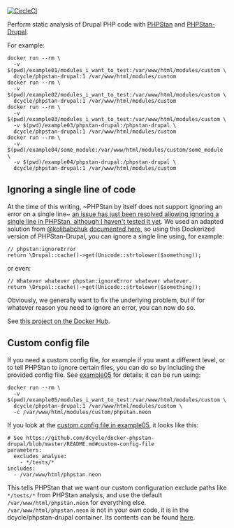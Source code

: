 [![CircleCI](https://circleci.com/gh/dcycle/docker-phpstan-drupal.svg?style=svg)](https://circleci.com/gh/dcycle/docker-phpstan-drupal)

Perform static analysis of Drupal PHP code with [PHPStan](https://github.com/phpstan/phpstan) and [PHPStan-Drupal](https://github.com/mglaman/phpstan-drupal).

For example:

    docker run --rm \
      -v $(pwd)/example01/modules_i_want_to_test:/var/www/html/modules/custom \
      dcycle/phpstan-drupal:1 /var/www/html/modules/custom
    docker run --rm \
      -v $(pwd)/example02/modules_i_want_to_test:/var/www/html/modules/custom \
      dcycle/phpstan-drupal:1 /var/www/html/modules/custom
    docker run --rm \
      -v $(pwd)/example03/modules_i_want_to_test:/var/www/html/modules/custom \
      -v $(pwd)/example03/phpstan-drupal:/phpstan-drupal \
      dcycle/phpstan-drupal:1 /var/www/html/modules/custom
    docker run --rm \
      -v $(pwd)/example04/some_module:/var/www/html/modules/custom/some_module \
      -v $(pwd)/example04/phpstan-drupal:/phpstan-drupal \
      dcycle/phpstan-drupal:1 /var/www/html/modules/custom

Ignoring a single line of code
-----

At the time of this writing, ~PHPStan by itself does not support ignoring an error on a single line~ [an issue has just been resolved allowing ignoring a single line in PHPStan, although I haven't tested it yet](https://github.com/phpstan/phpstan/issues/786#issuecomment-631737769). We used an adapted solution from [@kolibabchuk](https://github.com/kolibabchuk) [documented here](https://github.com/phpstan/phpstan/issues/786#issuecomment-532865549), so using this Dockerized version of PHPStan-Drupal, you can ignore a single line using, for example:

    // phpstan:ignoreError
    return \Drupal::cache()->get(Unicode::strtolower($something));

or even:

    // Whatever whatever phpstan:ignoreError whatever whatever.
    return \Drupal::cache()->get(Unicode::strtolower($something));

Obviously, we generally want to fix the underlying problem, but if for whatever reason you need to ignore an error, you can now do so.

See [this project on the Docker Hub](https://hub.docker.com/r/dcycle/phpstan-drupal/).

Custom config file
-----

If you need a custom config file, for example if you want a different level, or to tell PHPStan to ignore certain files, you can do so by including the provided config file. See [example05](https://github.com/dcycle/docker-phpstan-drupal/tree/master/example05) for details; it can be run using:

    docker run --rm \
      -v $(pwd)/example05/modules_i_want_to_test:/var/www/html/modules/custom \
      dcycle/phpstan-drupal:1 /var/www/html/modules/custom \
      -c /var/www/html/modules/custom/phpstan.neon

If you look at the [custom config file in example05](https://github.com/dcycle/docker-phpstan-drupal/blob/master/example05/modules_i_want_to_test/phpstan.neon), it looks like this:

    # See https://github.com/dcycle/docker-phpstan-drupal/blob/master/README.md#custom-config-file
    parameters:
      excludes_analyse:
        - */tests/*
    includes:
      - /var/www/html/phpstan.neon

This tells PHPStan that we want our custom configuration exclude paths like `*/tests/*` from PHPStan analysis, and use the default `/var/www/html/phpstan.neon` for everything else. `/var/www/html/phpstan.neon` is not in your own code, it is in the dcycle/phpstan-drupal container. Its contents can be found [here](https://github.com/dcycle/docker-phpstan-drupal/blob/master/docker-resources/phpstan.neon).
